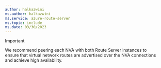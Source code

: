 ```yaml
---
author: halkazwini
ms.author: halkazwini
ms.service: azure-route-server
ms.topic: include
ms.date: 03/30/2023
---
```

> [!IMPORTANT]
> We recommend peering each NVA with both Route Server instances to ensure that virtual network routes are advertised over the NVA connections and achieve high availability.
